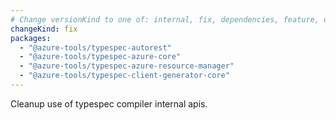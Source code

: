 ```yaml
---
# Change versionKind to one of: internal, fix, dependencies, feature, deprecation, breaking
changeKind: fix
packages:
  - "@azure-tools/typespec-autorest"
  - "@azure-tools/typespec-azure-core"
  - "@azure-tools/typespec-azure-resource-manager"
  - "@azure-tools/typespec-client-generator-core"
---
```


Cleanup use of typespec compiler internal apis.
